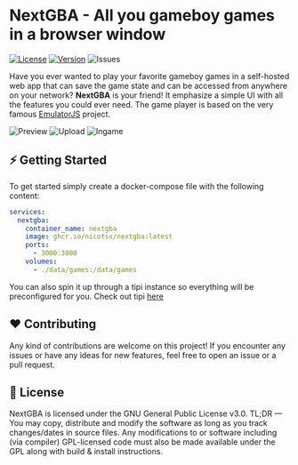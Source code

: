 # NextGBA - All you gameboy games in a browser window

[![License](https://img.shields.io/github/license/meienberger/nextgba)](https://github.com/meienberger/nextgba/blob/main/LICENSE)
[![Version](https://img.shields.io/github/v/release/meienberger/nextgba?color=%235351FB&label=version)](https://github.com/meienberger/nextgba/releases)
![Issues](https://img.shields.io/github/issues/meienberger/nextgba)

Have you ever wanted to play your favorite gameboy games in a self-hosted web app that can save the game state and can be accessed from anywhere on your network? **NextGBA** is your friend!
It emphasize a simple UI with all the features you could ever need. The game player is based on the very famous [EmulatorJS](https://emulatorjs.org/) project.

![Preview](screenshots/main.png)
![Upload](screenshots/upload.png)
![Ingame](screenshots/ingame.png)

## ⚡ Getting Started

To get started simply create a docker-compose file with the following content:

```YAML
services:
  nextgba:
    container_name: nextgba
    image: ghcr.io/nicotsx/nextgba:latest
    ports:
      - 3000:3000
    volumes:
      - ./data/games:/data/games
```

You can also spin it up through a tipi instance so everything will be preconfigured for you. Check out tipi [here](https://runtipi.io)

## ❤️ Contributing

Any kind of contributions are welcome on this project! If you encounter any issues or have any ideas for new features, feel free to open an issue or a pull request.

## 📜 License

NextGBA is licensed under the GNU General Public License v3.0. TL;DR — You may copy, distribute and modify the software as long as you track changes/dates in source files. Any modifications to or software including (via compiler) GPL-licensed code must also be made available under the GPL along with build & install instructions.
